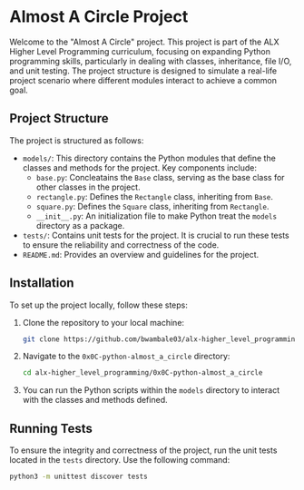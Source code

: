 # Almost A Circle Project

Welcome to the "Almost A Circle" project. This project is part of the ALX Higher Level Programming curriculum, focusing on expanding Python programming skills, particularly in dealing with classes, inheritance, file I/O, and unit testing. The project structure is designed to simulate a real-life project scenario where different modules interact to achieve a common goal.

## Project Structure

The project is structured as follows:

- `models/`: This directory contains the Python modules that define the classes and methods for the project. Key components include:
  - `base.py`: Concleatains the `Base` class, serving as the base class for other classes in the project.
  - `rectangle.py`: Defines the `Rectangle` class, inheriting from `Base`.
  - `square.py`: Defines the `Square` class, inheriting from `Rectangle`.
  - `__init__.py`: An initialization file to make Python treat the `models` directory as a package.
- `tests/`: Contains unit tests for the project. It is crucial to run these tests to ensure the reliability and correctness of the code.
- `README.md`: Provides an overview and guidelines for the project.

## Installation

To set up the project locally, follow these steps:

1. Clone the repository to your local machine:

    ```sh
    git clone https://github.com/bwambale03/alx-higher_level_programming.git
    ```

2. Navigate to the `0x0C-python-almost_a_circle` directory:

    ```sh
    cd alx-higher_level_programming/0x0C-python-almost_a_circle
    ```

3. You can run the Python scripts within the `models` directory to interact with the classes and methods defined.

## Running Tests

To ensure the integrity and correctness of the project, run the unit tests located in the `tests` directory. Use the following command:

```sh
python3 -m unittest discover tests
